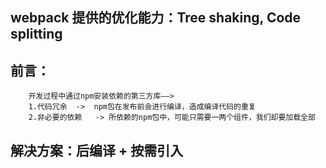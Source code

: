 ## webpack 提供的优化能力：Tree shaking, Code splitting

## 前言：
        开发过程中通过npm安装依赖的第三方库——>
        1.代码冗余  ->  npm包在发布前会进行编译，造成编译代码的重复
        2.非必要的依赖   -> 所依赖的npm包中，可能只需要一两个组件，我们却要加载全部

## 解决方案：后编译 + 按需引入